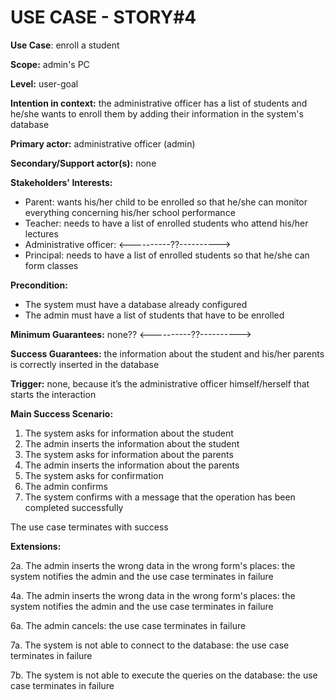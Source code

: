# USE CASE - STORY#4

**Use Case**: enroll a student

**Scope:** admin's PC

**Level:** user-goal

**Intention in context:** the administrative officer has a list of students and he/she wants to enroll them by adding their information in the system's database

**Primary actor:** administrative officer (admin)

**Secondary/Support actor(s):** none

**Stakeholders' Interests:**
- Parent: wants his/her child to be enrolled so that he/she can monitor everything concerning his/her school performance
- Teacher: needs to have a list of enrolled students who attend his/her lectures
- Administrative officer: <----------??---------->
- Principal: needs to have a list of enrolled students so that he/she can form classes 

**Precondition:**
- The system must have a database already configured
- The admin must have a list of students that have to be enrolled

**Minimum Guarantees:** none?? <----------??---------->

**Success Guarantees:** the information about the student and his/her parents is correctly inserted in the database

**Trigger:** none, because it’s the administrative officer himself/herself that starts the interaction

**Main Success Scenario:**
1. The system asks for information about the student
2. The admin inserts the information about the student
3. The system asks for information about the parents
4. The admin inserts the information about the parents
5. The system asks for confirmation
6. The admin confirms
7. The system confirms with a message that the operation has been completed successfully 

The use case terminates with success

**Extensions:**

2a. The admin inserts the wrong data in the wrong form's places: the system notifies the admin and the use case terminates in failure

4a. The admin inserts the wrong data in the wrong form's places: the system notifies the admin and the use case terminates in failure

6a. The admin cancels: the use case terminates in failure 

7a. The system is not able to connect to the database: the use case terminates in failure 

7b. The system is not able to execute the queries on the database: the use case terminates in failure 


